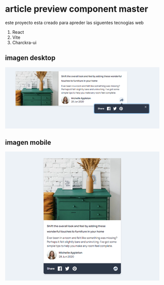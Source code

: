# article preview component master

este proyecto esta creado para apreder las siguentes tecnogias web

1. React
2. Vite
3. Charckra-ui

## imagen desktop

![Desktop](./doc/img1.png)

## imagen mobile

![Mobile](./doc/img2.png)
